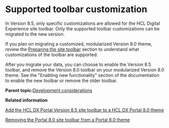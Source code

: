 # Supported toolbar customization 

In Version 8.5, only specific customizations are allowed for the HCL Digital Experience site toolbar. Only the supported toolbar customizations can be migrated to the new version.

If you plan on migrating a customized, modularized Version 8.0 theme, review the [Preparing the site toolbar](../dev-theme/themeopt_themeshelf.md) section to understand what customizations of the toolbar are supported.

After you migrate your data, you can choose to enable the Version 8.5 toolbar, and remove the Version 8.0 toolbar on your modularized Version 8.0 theme. See the "Enabling new functionality" section of the documentation to enable the new toolbar or remove the older toolbar.

**Parent topic:**[Development considerations ](../migrate/mig_plan_devconsiderations.md)

**Related information**  


[Add the HCL DX Portal Version 8.5 site toolbar to a HCL DX Portal 8.0 theme](../dev-theme/themeopt_cust_toolbar_theme_mig.md)

[Removing the Portal 8.0 site toolbar from a Portal 8.0 theme ](../dev-theme/themeopt_cust_toolbar_remove.md)

